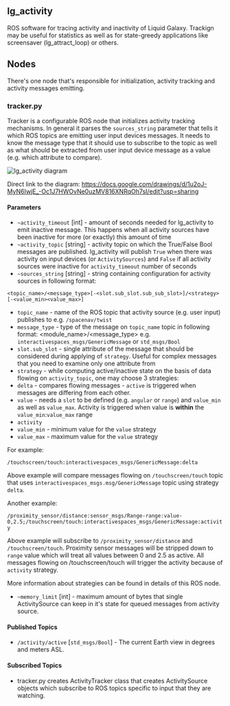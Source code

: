 lg\_activity
---------------

ROS software for tracing activity and inactivity of Liquid Galaxy.
Trackign may be useful for statistics as well as for state-greedy
applications like screensaver (lg_attract_loop) or others.

## Nodes

There's one node that's responsible for initialization, activity
tracking and activity messages emitting.

### tracker.py

Tracker is a configurable ROS node that initializes activity tracking
mechanisms. In general it parses the `sources_string` parameter that
tells it which ROS topics are emitting user input devices messages. It
needs to know the message type that it should use to subscribe to the
topic as well as what should be extracted from user input device message
as a value (e.g. which attribute to compare).

![lg_activity
diagram](lg_activity.png "lg activity diagram")

Direct link to the diagram:
https://docs.google.com/drawings/d/1u2oJ-MyN6IwjE_-Oc1J7HWOvNe0uzMV816XNRqOh7sI/edit?usp=sharing


#### Parameters

* `~activity_timeout` [int] - amount of seconds needed for lg_activity
  to emit inactive message. This happens when all activity sources have
been inactive for more (or exactly) this amount of time
* `~activity_topic` [string] - activity topic on which the True/False
  Bool messages are published. lg_activity will publish `True` when
there was activity on input devices (or `ActivitySources`) and `False`
if all activity sources were inactive for `activity_timeout` number of
seconds
* `~sources_string` [string] - string containing configuration for
activity sources in following format:

`<topic_name>/<message_type>[-<slot.sub_slot.sub_sub_slot>]/<strategy>[-<value_min><value_max>]`

- `topic_name` - name of the ROS topic that activity source (e.g. user
  input) publishes to e.g. `/spacenav/twist`
- `message_type` - type of the message on `topic_name` topic in
  following format: <module_name>/<message_type> e.g.
`interactivespaces_msgs/GenericMessage` or `std_msgs/Bool`
- `slot.sub_slot` - single attribute of the message that should be
  considered during applying of `strategy`. Useful for complex messages
that you need to examine only one attribute from
- `strategy` - while computing active/inactive state on the basis of
  data flowing on `activity_topic`, one may choose 3 strategies:
 - `delta` - compares flowing messages - `active` is triggered when
   messages are differing from each other.
 - `value` - needs a `slot` to be defined (e.g. `angular` or `range`)
   and `value_min` as well as `value_max`. Activity is triggered when
value is **within** the `value_min`:`value_max` range
 - `activity`
- `value_min` - minimum value for the `value` strategy
- `value_max` - maximum value for the `value` strategy

For example:

`/touchscreen/touch:interactivespaces_msgs/GenericMessage:delta`

Above example will compare messages flowing on `/touchscreen/touch`
topic that uses `interactivespaces_msgs.msg/GenericMessage` topic using
strategy `delta`.

Another example:

`/proximity_sensor/distance:sensor_msgs/Range-range:value-0,2.5;/touchscreen/touch:interactivespaces_msgs/GenericMessage:activity`

Above example will subscribe to `/proximity_sensor/distance` and
`/touchscreen/touch`. Proximity sensor messages will be stripped down to
`range` value which will treat all values between 0 and 2.5 as active.
All messages flowing on /touchscreen/touch will trigger the activity
because of `activity` strategy.

More information about strategies can be found in details of this ROS node.

* `~memory_limit` [int] - maximum amount of bytes that single ActivitySource can keep in it's state for queued messages
from activity source.

#### Published Topics

* `/activity/active` [`std_msgs/Bool`] - The current Earth view in degrees and meters ASL.

#### Subscribed Topics

* tracker.py creates ActivityTracker class that creates ActivitySource
  objects which subscribe to ROS topics specific to input that they are watching.
